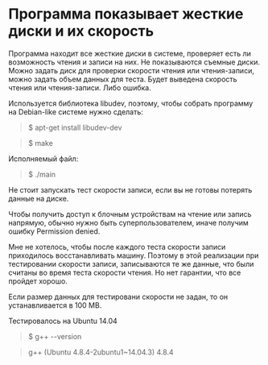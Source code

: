 # Программа показывает жесткие диски и их скорость

Программа находит все жесткие диски в системе, проверяет есть ли возможность
чтения и записи на них. Не показываются съемные диски.
Можно задать диск для проверки скорости чтения или чтения-записи, можно 
задать объем данных для теста. Будет выведена скорость чтения или 
чтения-записи. Либо ошибка.

Используется библиотека libudev, поэтому, чтобы собрать программу на Debian-like
системе нужно сделать:

> $ apt-get install libudev-dev

> $ make


Исполняемый файл:

> $ ./main


Не стоит запускать тест скорости записи, если вы не готовы потерять данные 
на диске.

Чтобы получить доступ к блочным устройствам на чтение или запись напрямую, 
обычно нужно быть суперпользователем, иначе получим ошибку Permission denied.

Мне не хотелось, чтобы после каждого теста скорости записи приходилось 
восстанавливать машину. Поэтому в этой реализации при тестировании скорости
записи, записываются те же данные, что были считаны во время теста скорости 
чтения. Но нет гарантии, что все пройдет хорошо.

Если размер данных для тестировани скорости не задан, то он устанавливается в 
100 MB.


Тестировалось на Ubuntu 14.04

> $ g++ --version

> g++ (Ubuntu 4.8.4-2ubuntu1~14.04.3) 4.8.4


